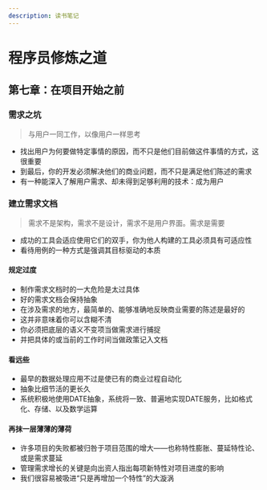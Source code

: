 ```yaml
---
description: 读书笔记
---
```


# 程序员修炼之道

## 第七章：在项目开始之前

### 需求之坑

> 与用户一同工作，以像用户一样思考

* 找出用户为何要做特定事情的原因，而不只是他们目前做这件事情的方式，这很重要
* 到最后，你的开发必须解决他们的商业问题，而不只是满足他们陈述的需求
* 有一种能深入了解用户需求、却未得到足够利用的技术：成为用户

### 建立需求文档

> 需求不是架构，需求不是设计，需求不是用户界面。需求是需要

* 成功的工具会适应使用它们的双手，你为他人构建的工具必须具有可适应性
* 看待用例的一种方式是强调其目标驱动的本质

#### 规定过度

* 制作需求文档时的一大危险是太过具体
* 好的需求文档会保持抽象
* 在涉及需求的地方，最简单的、能够准确地反映商业需要的陈述是最好的
* 这并非意味着你可以含糊不清
* 你必须把底层的语义不变项当做需求进行捕捉
* 并把具体的或当前的工作时间当做政策记入文档

#### 看远些

* 最早的数据处理应用不过是使已有的商业过程自动化
* 抽象比细节活的更长久
* 系统积极地使用DATE抽象，系统将一致、普遍地实现DATE服务，比如格式化、存储、以及数学运算

#### 再抹一层薄薄的薄荷

* 许多项目的失败都被归咎于项目范围的增大——也称特性膨胀、蔓延特性论、或是需求蔓延
* 管理需求增长的关键是向出资人指出每项新特性对项目进度的影响
* 我们很容易被吸进“只是再增加一个特性”的大漩涡

